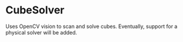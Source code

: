 # CubeSolver
Uses OpenCV vision to scan and solve cubes.
Eventually, support for a physical solver will be added.
